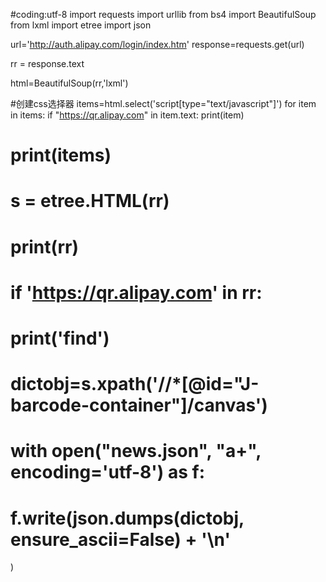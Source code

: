 #coding:utf-8
import requests
import urllib
from bs4 import BeautifulSoup
from lxml import etree
import json

url='http://auth.alipay.com/login/index.htm'
response=requests.get(url)

rr = response.text


html=BeautifulSoup(rr,'lxml')

#创建css选择器
items=html.select('script[type="text/javascript"]')
for item in items:
    if "https://qr.alipay.com" in item.text:
        print(item)
# print(items)
# s = etree.HTML(rr)
# print(rr)
# if 'https://qr.alipay.com' in rr:
#     print('find')
# dictobj=s.xpath('//*[@id="J-barcode-container"]/canvas')
#
# with open("news.json", "a+", encoding='utf-8') as f:
#     f.write(json.dumps(dictobj, ensure_ascii=False) + '\n'
)
